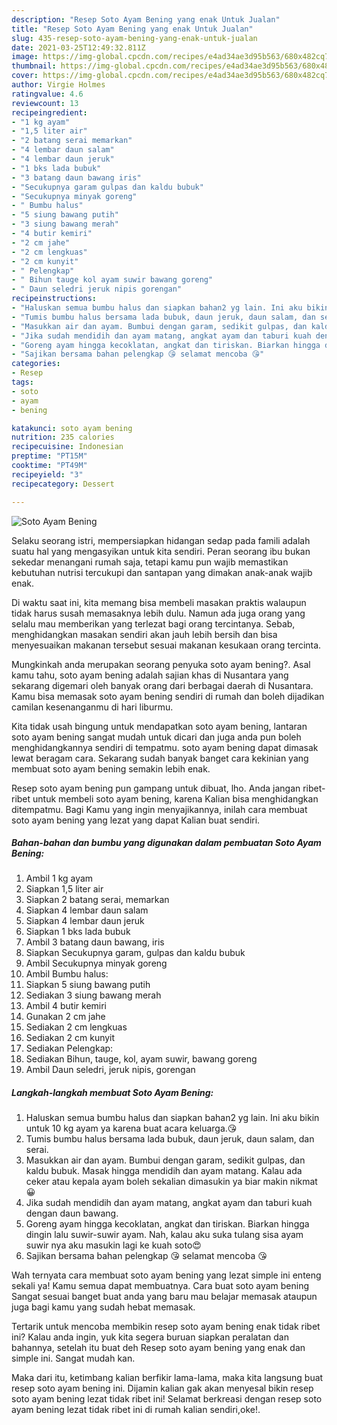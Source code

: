 ```yaml
---
description: "Resep Soto Ayam Bening yang enak Untuk Jualan"
title: "Resep Soto Ayam Bening yang enak Untuk Jualan"
slug: 435-resep-soto-ayam-bening-yang-enak-untuk-jualan
date: 2021-03-25T12:49:32.811Z
image: https://img-global.cpcdn.com/recipes/e4ad34ae3d95b563/680x482cq70/soto-ayam-bening-foto-resep-utama.jpg
thumbnail: https://img-global.cpcdn.com/recipes/e4ad34ae3d95b563/680x482cq70/soto-ayam-bening-foto-resep-utama.jpg
cover: https://img-global.cpcdn.com/recipes/e4ad34ae3d95b563/680x482cq70/soto-ayam-bening-foto-resep-utama.jpg
author: Virgie Holmes
ratingvalue: 4.6
reviewcount: 13
recipeingredient:
- "1 kg ayam"
- "1,5 liter air"
- "2 batang serai memarkan"
- "4 lembar daun salam"
- "4 lembar daun jeruk"
- "1 bks lada bubuk"
- "3 batang daun bawang iris"
- "Secukupnya garam gulpas dan kaldu bubuk"
- "Secukupnya minyak goreng"
- " Bumbu halus"
- "5 siung bawang putih"
- "3 siung bawang merah"
- "4 butir kemiri"
- "2 cm jahe"
- "2 cm lengkuas"
- "2 cm kunyit"
- " Pelengkap"
- " Bihun tauge kol ayam suwir bawang goreng"
- " Daun seledri jeruk nipis gorengan"
recipeinstructions:
- "Haluskan semua bumbu halus dan siapkan bahan2 yg lain. Ini aku bikin untuk 10 kg ayam ya karena buat acara keluarga.😘"
- "Tumis bumbu halus bersama lada bubuk, daun jeruk, daun salam, dan serai."
- "Masukkan air dan ayam. Bumbui dengan garam, sedikit gulpas, dan kaldu bubuk. Masak hingga mendidih dan ayam matang. Kalau ada ceker atau kepala ayam boleh sekalian dimasukin ya biar makin nikmat😀"
- "Jika sudah mendidih dan ayam matang, angkat ayam dan taburi kuah dengan daun bawang."
- "Goreng ayam hingga kecoklatan, angkat dan tiriskan. Biarkan hingga dingin lalu suwir-suwir ayam. Nah, kalau aku suka tulang sisa ayam suwir nya aku masukin lagi ke kuah soto😍"
- "Sajikan bersama bahan pelengkap 😘 selamat mencoba 😘"
categories:
- Resep
tags:
- soto
- ayam
- bening

katakunci: soto ayam bening 
nutrition: 235 calories
recipecuisine: Indonesian
preptime: "PT15M"
cooktime: "PT49M"
recipeyield: "3"
recipecategory: Dessert

---
```



![Soto Ayam Bening](https://img-global.cpcdn.com/recipes/e4ad34ae3d95b563/680x482cq70/soto-ayam-bening-foto-resep-utama.jpg)

Selaku seorang istri, mempersiapkan hidangan sedap pada famili adalah suatu hal yang mengasyikan untuk kita sendiri. Peran seorang ibu bukan sekedar menangani rumah saja, tetapi kamu pun wajib memastikan kebutuhan nutrisi tercukupi dan santapan yang dimakan anak-anak wajib enak.

Di waktu  saat ini, kita memang bisa membeli masakan praktis walaupun tidak harus susah memasaknya lebih dulu. Namun ada juga orang yang selalu mau memberikan yang terlezat bagi orang tercintanya. Sebab, menghidangkan masakan sendiri akan jauh lebih bersih dan bisa menyesuaikan makanan tersebut sesuai makanan kesukaan orang tercinta. 



Mungkinkah anda merupakan seorang penyuka soto ayam bening?. Asal kamu tahu, soto ayam bening adalah sajian khas di Nusantara yang sekarang digemari oleh banyak orang dari berbagai daerah di Nusantara. Kamu bisa memasak soto ayam bening sendiri di rumah dan boleh dijadikan camilan kesenanganmu di hari liburmu.

Kita tidak usah bingung untuk mendapatkan soto ayam bening, lantaran soto ayam bening sangat mudah untuk dicari dan juga anda pun boleh menghidangkannya sendiri di tempatmu. soto ayam bening dapat dimasak lewat beragam cara. Sekarang sudah banyak banget cara kekinian yang membuat soto ayam bening semakin lebih enak.

Resep soto ayam bening pun gampang untuk dibuat, lho. Anda jangan ribet-ribet untuk membeli soto ayam bening, karena Kalian bisa menghidangkan ditempatmu. Bagi Kamu yang ingin menyajikannya, inilah cara membuat soto ayam bening yang lezat yang dapat Kalian buat sendiri.

<!--inarticleads1-->

##### Bahan-bahan dan bumbu yang digunakan dalam pembuatan Soto Ayam Bening:

1. Ambil 1 kg ayam
1. Siapkan 1,5 liter air
1. Siapkan 2 batang serai, memarkan
1. Siapkan 4 lembar daun salam
1. Siapkan 4 lembar daun jeruk
1. Siapkan 1 bks lada bubuk
1. Ambil 3 batang daun bawang, iris
1. Siapkan Secukupnya garam, gulpas dan kaldu bubuk
1. Ambil Secukupnya minyak goreng
1. Ambil  Bumbu halus:
1. Siapkan 5 siung bawang putih
1. Sediakan 3 siung bawang merah
1. Ambil 4 butir kemiri
1. Gunakan 2 cm jahe
1. Sediakan 2 cm lengkuas
1. Sediakan 2 cm kunyit
1. Sediakan  Pelengkap:
1. Sediakan  Bihun, tauge, kol, ayam suwir, bawang goreng
1. Ambil  Daun seledri, jeruk nipis, gorengan




<!--inarticleads2-->

##### Langkah-langkah membuat Soto Ayam Bening:

1. Haluskan semua bumbu halus dan siapkan bahan2 yg lain. Ini aku bikin untuk 10 kg ayam ya karena buat acara keluarga.😘
1. Tumis bumbu halus bersama lada bubuk, daun jeruk, daun salam, dan serai.
1. Masukkan air dan ayam. Bumbui dengan garam, sedikit gulpas, dan kaldu bubuk. Masak hingga mendidih dan ayam matang. Kalau ada ceker atau kepala ayam boleh sekalian dimasukin ya biar makin nikmat😀
1. Jika sudah mendidih dan ayam matang, angkat ayam dan taburi kuah dengan daun bawang.
1. Goreng ayam hingga kecoklatan, angkat dan tiriskan. Biarkan hingga dingin lalu suwir-suwir ayam. Nah, kalau aku suka tulang sisa ayam suwir nya aku masukin lagi ke kuah soto😍
1. Sajikan bersama bahan pelengkap 😘 selamat mencoba 😘




Wah ternyata cara membuat soto ayam bening yang lezat simple ini enteng sekali ya! Kamu semua dapat membuatnya. Cara buat soto ayam bening Sangat sesuai banget buat anda yang baru mau belajar memasak ataupun juga bagi kamu yang sudah hebat memasak.

Tertarik untuk mencoba membikin resep soto ayam bening enak tidak ribet ini? Kalau anda ingin, yuk kita segera buruan siapkan peralatan dan bahannya, setelah itu buat deh Resep soto ayam bening yang enak dan simple ini. Sangat mudah kan. 

Maka dari itu, ketimbang kalian berfikir lama-lama, maka kita langsung buat resep soto ayam bening ini. Dijamin kalian gak akan menyesal bikin resep soto ayam bening lezat tidak ribet ini! Selamat berkreasi dengan resep soto ayam bening lezat tidak ribet ini di rumah kalian sendiri,oke!.

